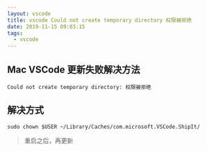 ```yaml
---
layout: vscode
title: vscode Could not create temporary directory 权限被拒绝
date: 2019-11-15 09:03:15
tags:
  - vscode
---
```


## Mac VSCode 更新失败解决方法
`Could not create temporary directory: 权限被拒绝`

## 解决方式
`sudo chown $USER ~/Library/Caches/com.microsoft.VSCode.ShipIt/`

> 重启之后，再更新
